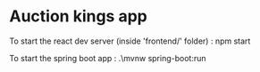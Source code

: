 # Auction kings app

To start the react dev server (inside 'frontend/' folder) : npm start

To start the spring boot app : .\\mvnw spring-boot:run
